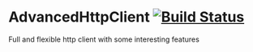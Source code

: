 # AdvancedHttpClient [![Build Status](https://travis-ci.org/carlosjdelgado/AdvancedHttpClient.svg?branch=master)](https://travis-ci.org/carlosjdelgado/AdvancedHttpClient)
Full and flexible http client with some interesting features
